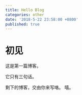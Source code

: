```yaml
---
title: Hello Blog
categories: other
date: '2018-5-22 23:58:00 +0800'
published: true
---
```

# 初见
这是第一篇博客。  

它只有三句话。  

剩下的博客，交由你来写咯。
嘻。
